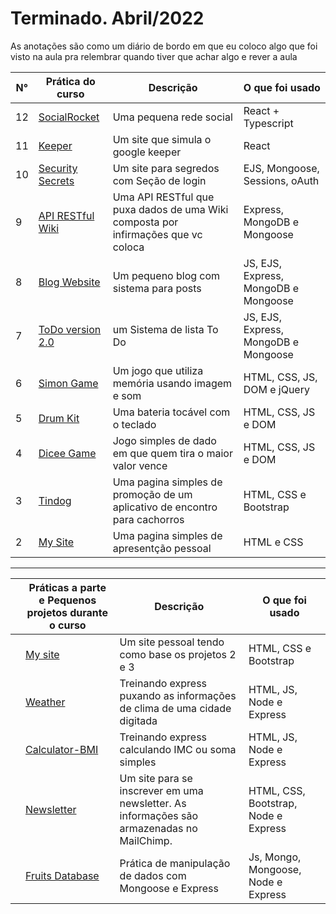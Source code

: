 # Terminado. Abril/2022

As anotações são como um diário de bordo em que eu coloco algo que foi visto na aula pra relembrar quando tiver que achar algo e rever a aula

| N°  | Prática  do curso                                                                                | Descrição                                                 | O que foi usado                         |
|---|------------------------------------------------------------------------------------------|-----------------------------------------------------------|------------------------------------|
|  12 | [SocialRocket](https://github.com/JefteMartins/SocialRocket)                         | Uma pequena rede social   |React + Typescript          |
|  11 | [Keeper](https://github.com/JefteMartins/KeeperApp)                         |Um site que simula o google keeper          |React            |
|  10 | [Security Secrets](https://github.com/JefteMartins/SecretsSite)                         |Um site para segredos com Seção de login| EJS, Mongoose, Sessions, oAuth              |
|  9 | [API RESTful Wiki](https://github.com/JefteMartins/API-RESTFul-Wiki)                         | Uma API RESTful que puxa dados de uma Wiki composta por infirmações que vc coloca | Express, MongoDB e Mongoose                |
|  8 | [Blog Website](https://github.com/JefteMartins/lightBlog)                         | Um pequeno blog com sistema para posts      | JS, EJS, Express, MongoDB e Mongoose                |
|  7 | [ToDo version 2.0](https://github.com/JefteMartins/ToDo)                         | um Sistema de lista To Do              | JS, EJS, Express, MongoDB e Mongoose                 |
|  6 | [Simon Game](https://github.com/JefteMartins/SimonGame)                         | Um jogo que utiliza memória usando imagem e som              | HTML, CSS, JS, DOM e jQuery                |
| 5  | [Drum Kit](https://github.com/JefteMartins/Drum-Kit)                   | Uma bateria tocável com o teclado           | HTML, CSS, JS e DOM |
|  4 | [Dicee Game](https://github.com/JefteMartins/DiceeGame)                     | Jogo simples de dado em que quem tira o maior valor vence                                     | HTML, CSS, JS e DOM    |
|  3 | [Tindog](https://github.com/JefteMartins/TinDog)                     | Uma pagina simples de promoção de um aplicativo de encontro para cachorros                                     | HTML, CSS e Bootstrap   |
|  2 | [My Site](https://github.com/JefteMartins/PersonalSite)                     | Uma pagina simples de apresentção pessoal                    | HTML e CSS  |



<hr>

|   | Práticas a parte e Pequenos projetos durante o curso                                                                                 | Descrição                                                 | O que foi usado                         |
|---|------------------------------------------------------------------------------------------|-----------------------------------------------------------|------------------------------------|
|   | [My site](https://github.com/JefteMartins/PersonalSite2)                         | Um site pessoal tendo como base os projetos 2 e 3            | HTML, CSS e Bootstrap              |
|   | [Weather](https://github.com/JefteMartins/WeatherAPIConsuption)                   | Treinando express puxando as informações de clima de uma cidade digitada         | HTML, JS, Node e Express             |
|   | [Calculator-BMI](https://github.com/JefteMartins/CalculatorBMI)                   | Treinando express calculando IMC ou soma simples        | HTML, JS, Node e Express             |
|   | [Newsletter](https://github.com/JefteMartins/Newsletter-SignUp)                   | Um site para se inscrever em uma newsletter. As informações são armazenadas no MailChimp.     | HTML, CSS, Bootstrap, Node e Express             |
|   | [Fruits Database](https://github.com/JefteMartins/FruitsMongoDB)                   | Prática de manipulação de dados com Mongoose e Express     | Js, Mongo, Mongoose, Node e Express          |


